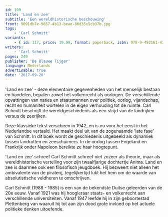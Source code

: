```yaml
---
id: 109
title: 'Land en zee'
subtitle: 'Een wereldhistorische beschouwing'
front: 9091db7e-9657-4b13-beae-86d35c5cb37b.jpg
tags:
    - 'Carl Schmitt'
variants:
    - { id: 117, price: 19.99, format: paperback, isbn: 978-9-492161-43-7 }
writers:
    - 'Carl Schmitt'
pages: 240
publisher: 'De Blauwe Tijger'
language: Nederlands
advertisable: true
date: '2017-09-20'
---
```


'Land en zee' - deze elementaire gegevenheden van het menselijk bestaan en handelen, bepalen zowel het volkenrecht als oorlogen. De verschillende opvattingen van naties en staatsmannen over politiek, oorlog, vijandschap, recht en humaniteit wortelen in de eigen verhouding tot de ruimte. Carl Schmitt beschrijft de wereldgeschiedenis als een strijd van de landrijken versus de zeerijken.

Deze klassieke tekst verscheen in 1942, en is nu voor het eerst in het Nederlandse vertaald. Het maakt deel uit van de zogenaamde 'late fase' van Schmitt. In dit boek wordt de geschiedenis uitgebeeld als dynamiek tussen landrotten en zeeschuimers. In de oorlog tussen Engeland en Frankrijk onder Napoleon bereikte ze haar hoogtepunt.

'Land en zee' schreef Carl Schmitt schreef niet zozeer als theorie, maar als wereldhistorische vertelling voor zijn twaalfjarige dochtertje Anima. Land en zee is daarmee ook een filosofisch jeugdboek. Hij bezweert niet alleen het ambivalente van de piraterij, tegelijkertijd lukt het hem om de waarde van absolutistische veldheren te omschrijven.

Carl Schmitt (1988 - 1985) is een van de bekendste Duitse geleerden van de 20e eeuw. Vanaf 1921 was hij hoogleraar staats- en volkenrecht aan verschillende universiteiten. Vanaf 1947 leefde hij in zijn geboortestad Plettenberg van waaruit hij tot aan zijn dood grote invloed op het actuele politieke denken uitoefende.
